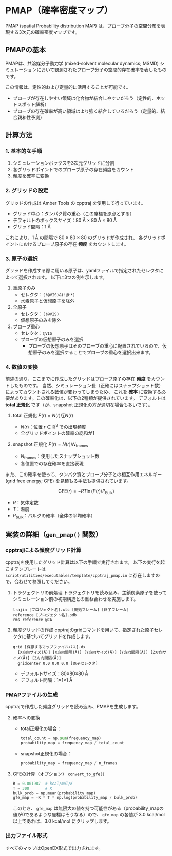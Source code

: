 # PMAP（確率密度マップ）

PMAP (spatial Probability distribution MAP) は、プローブ分子の空間分布を表現する3次元の確率密度マップです。

## PMAPの基本

PMAPは、共溶媒分子動力学 (mixed-solvent molecular dynamics; MSMD) シミュレーションにおいて観測されたプローブ分子の空間的存在確率を表したものです。

この情報は、定性的および定量的に活用することが可能です。

- プローブが存在しやすい領域は化合物が結合しやすいだろう（定性的、ホットスポット解析）
- プローブの存在確率が高い領域はより強く結合しているだろう（定量的、結合親和性予測）

## 計算方法

### 1. 基本的な手順

1. シミュレーションボックスを3次元グリッドに分割
2. 各グリッドポイントでのプローブ原子の存在頻度をカウント
3. 頻度を確率に変換

### 2. グリッドの設定

グリッドの作成は Amber Tools の cpptraj を使用して行っています。

- グリッド中心：タンパク質の重心（この座標を原点とする）
- デフォルトのボックスサイズ：80 Å × 80 Å × 80 Å
- グリッド間隔：1 Å

これにより、1 Å の間隔で 80 × 80 × 80 のグリッドが作成され、
各グリッドポイントにおけるプローブ原子の存在 **頻度** をカウントします。

### 3. 原子の選択

グリッドを作成する際に用いる原子は、yamlファイルで指定されたセレクタによって選択されます。
以下に3つの例を示します。

1. 重原子のみ
   - セレクタ：`(!@VIS)&(!@H*)`
   - 水素原子と仮想原子を除外
2. 全原子
   - セレクタ：`(!@VIS)`
   - 仮想原子のみを除外
3. プローブ重心
   - セレクタ：`@VIS`
   - プローブの仮想原子のみを選択
     - プローブの仮想原子はそのプローブの重心に配置されているので、仮想原子のみを選択することでプローブの重心を選択出来ます。

### 4. 数値の変換

前述の通り、ここまでに作成したグリッドはプローブ原子の存在 **頻度** をカウントしたものです。
当然、シミュレーション長（正確にはスナップショット数）によってカウントされる数値が変わってしまうため、
これを **確率** に変換する必要があります。この確率化は、以下の2種類が提供されています。
デフォルトは **total 正規化** です（が、snapshot 正規化の方が適切な場合も多いです）。

1. total 正規化
   $P(r) = N(r) / \sum N(r)$

   - $N(r)$：位置 $r \in \mathbb{R}^3$ での出現頻度
   - 全グリッドポイントの確率の総和が1

2. snapshot 正規化
   $P(r) = N(r) / N_{\mathrm{frames}}$

   - $N_{\mathrm{frames}}$：使用したスナップショット数
   - 各位置での存在確率を直接表現

また、この確率を使って、タンパク質とプローブ分子との相互作用エネルギー (grid free energy; GFE) を見積もる手法も提供されています。

$$\mathrm{GFE}(r) = -RT \ln(P(r)/P_{\mathrm{bulk}})$$

- $R$：気体定数
- $T$：温度
- $P_{\mathrm{bulk}}$：バルクの確率（全体の平均確率）

## 実装の詳細（`gen_pmap()` 関数）

### cpptrajによる頻度グリッド計算

cpptrajを使用したグリッド計算は以下の手順で実行されます。
以下の実行を起こすテンプレートは　`script/utilities/executables/template/cpptraj_pmap.in` に存在しますので、合わせて参照してください。

1. トラジェクトリの前処理
   トラジェクトリを読み込み、主鎖炭素原子を使ってシミュレーション前の初期構造との重ね合わせを実施します。
   ```
   trajin [プロジェクト名].xtc [開始フレーム] [終了フレーム]
   reference [プロジェクト名].pdb
   rms reference @CA
   ```

2. 頻度グリッドの作成
   cpptrajのgridコマンドを用いて、指定された原子セレクタに基づいてグリッドを作成します。

   ```
   grid [保存するマップファイルパス].dx 
     [X方向サイズ(Å)] [X方向間隔(Å)] [Y方向サイズ(Å)] [Y方向間隔(Å)] [Z方向サイズ(Å)] [Z方向間隔(Å)] 
     gridcenter 0.0 0.0 0.0 [原子セレクタ]
   ```
   - デフォルトサイズ：80×80×80 Å
   - デフォルト間隔：1×1×1 Å

### PMAPファイルの生成

cpptrajで作成した頻度グリッドを読み込み、PMAPを生成します。


2. 確率への変換
   - total正規化の場合：
     ```python
     total_count = np.sum(frequency_map)
     probability_map = frequency_map / total_count
     ```
   - snapshot正規化の場合：
     ```python
     probability_map = frequency_map / n_frames
     ```

3. GFEの計算（オプション） `convert_to_gfe()`
   ```python
   R = 0.001987  # kcal/mol/K
   T = 300       # K
   bulk_prob = np.mean(probability_map)
   gfe_map = -R * T * np.log(probability_map / bulk_prob)
   ```

   このとき、 `gfe_map` は無限大の値を持つ可能性がある（probability_mapの値が0であるような座標はそうなる）ので、
   `gfe_map` の各値が 3.0 kcal/mol 以上であれば、3.0 kcal/mol にクリップします。

### 出力ファイル形式

すべてのマップはOpenDX形式で出力されます。